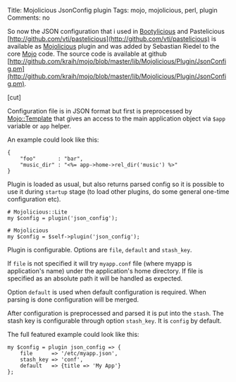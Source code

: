 Title: Mojolicious JsonConfig plugin
Tags: mojo, mojolicious, perl, plugin
Comments: no

So now the JSON configuration that i used in [Bootylicious](https://metacpan.org/pod/Bootylicious) and Pastelicious [http://github.com/vti/pastelicious](http://github.com/vti/pastelicious) is available as [Mojolicious](https://metacpan.org/pod/Mojolicious) plugin and was added by Sebastian Riedel to the core [Mojo](https://metacpan.org/pod/Mojo) code. The source code is available at github [http://github.com/kraih/mojo/blob/master/lib/Mojolicious/Plugin/JsonConfig.pm](http://github.com/kraih/mojo/blob/master/lib/Mojolicious/Plugin/JsonConfig.pm). 

[cut]

Configuration file is in JSON format but first is preprocessed by
[Mojo::Template](https://metacpan.org/pod/Mojo::Template) that gives an access to the main application object via
`$app` variable or `app` helper.

An example could look like this:

    {
        "foo"       : "bar",
        "music_dir" : "<%= app->home->rel_dir('music') %>"
    }

Plugin is loaded as usual, but also returns parsed config so it is possible to use it during `startup` stage (to load other plugins, do some general one-time configuration etc).

    # Mojolicious::Lite
    my $config = plugin('json_config');

    # Mojolicious
    my $config = $self->plugin('json_config');

Plugin is configurable. Options are `file`, `default` and `stash_key`.

If `file` is not specified it will try `myapp.conf` file (where myapp is application's name) under the application's home directory. If file is specified as an absolute path it will be handled as expected.

Option `default` is used when default configuration is required. When parsing is done configuration will be merged.

After configuration is preprocessed and parsed it is put into the `stash`. The stash key is configurable through option `stash_key`. It is `config` by default.

The full featured example could look like this:

    my $config = plugin json_config => {
        file      => '/etc/myapp.json',
        stash_key => 'conf',
        default   => {title => 'My App'}
    };
